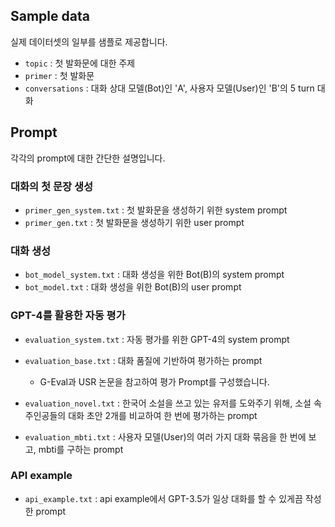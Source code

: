 ## Sample data
실제 데이터셋의 일부를 샘플로 제공합니다.
- `topic` : 첫 발화문에 대한 주제
- `primer` : 첫 발화문
- `conversations` : 대화 상대 모델(Bot)인 'A', 사용자 모델(User)인 'B'의 5 turn 대화

## Prompt
각각의 prompt에 대한 간단한 설명입니다.

### 대화의 첫 문장 생성
- `primer_gen_system.txt` : 첫 발화문을 생성하기 위한 system prompt
- `primer_gen.txt` : 첫 발화문을 생성하기 위한 user prompt

### 대화 생성
- `bot_model_system.txt` : 대화 생성을 위한 Bot(B)의 system prompt
- `bot_model.txt` : 대화 생성을 위한 Bot(B)의 user prompt

### GPT-4를 활용한 자동 평가

- `evaluation_system.txt` : 자동 평가를 위한 GPT-4의 system prompt

- `evaluation_base.txt` : 대화 품질에 기반하여 평가하는 prompt
  - G-Eval과 USR 논문을 참고하여 평가 Prompt를 구성했습니다.

- `evaluation_novel.txt` : 한국어 소설을 쓰고 있는 유저를 도와주기 위해, 소설 속 주인공들의 대화 초안 2개를 비교하여 한 번에 평가하는 prompt

- `evaluation_mbti.txt` : 사용자 모델(User)의 여러 가지 대화 묶음을 한 번에 보고, mbti를 구하는 prompt

### API example
- `api_example.txt` : api example에서 GPT-3.5가 일상 대화를 할 수 있게끔 작성한 prompt